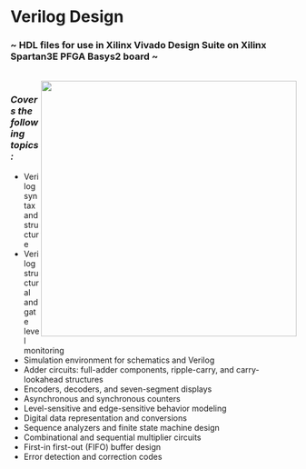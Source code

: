 # Verilog Design

### ~ HDL files for use in Xilinx Vivado Design Suite on Xilinx Spartan3E PFGA Basys2 board ~
<br>
<img align="right" width="450" height="450" src="https://github.com/Daniel-Lamb/VerilogDesign/assets/96439440/0f016168-af21-4cea-8f00-876b7d37e640">



  ### *Covers the following topics:*
- Verilog syntax and structure 
- Verilog structural and gate level monitoring 
- Simulation environment for schematics and Verilog
- Adder circuits: full-adder components, ripple-carry, and carry-lookahead structures 
- Encoders, decoders, and seven-segment displays 
- Asynchronous and synchronous counters 
- Level-sensitive and edge-sensitive behavior modeling
- Digital data representation and conversions 
- Sequence analyzers and finite state machine design 
- Combinational and sequential multiplier circuits 
- First-in first-out (FIFO) buffer design 
- Error detection and correction codes 
